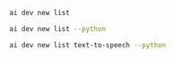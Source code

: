 ``` bash title="List all samples"
ai dev new list
```

``` bash title="List only Python samples"
ai dev new list --python
```

``` bash title="Filter the list by name"
ai dev new list text-to-speech --python
```
